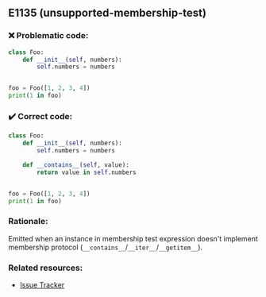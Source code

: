 ## E1135 (unsupported-membership-test)

### :x: Problematic code:

```python
class Foo:
    def __init__(self, numbers):
        self.numbers = numbers


foo = Foo([1, 2, 3, 4])
print(1 in foo)
```

### :heavy_check_mark: Correct code:

```python
class Foo:
    def __init__(self, numbers):
        self.numbers = numbers

    def __contains__(self, value):
        return value in self.numbers


foo = Foo([1, 2, 3, 4])
print(1 in foo)
```

### Rationale:

Emitted when an instance in membership test expression doesn't implement
membership protocol (`__contains__`/`__iter__`/`__getitem__`).

### Related resources:

- [Issue Tracker](https://github.com/PyCQA/pylint/issues?q=is%3Aissue+%22unsupported-membership-test%22+OR+%22E1135%22)
